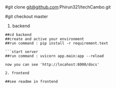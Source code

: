 #git clone git@github.com:Phirun321/techCambo.git

#git checkout master

1. backend
```base
##cd backend
##create and active your environment
##run command : pip install -r requirement.text

```start server
##run command : uvicorn app.main:app --reload

now you can see 'http://locahost:8000/docs'

2. frontend

##see readme in frontend
